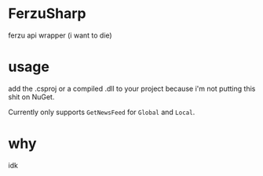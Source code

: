 # FerzuSharp
ferzu api wrapper (i want to die) 

# usage

add the .csproj or a compiled .dll to your project because i'm not putting this shit on NuGet.

Currently only supports `GetNewsFeed` for `Global` and `Local`.

# why

idk
